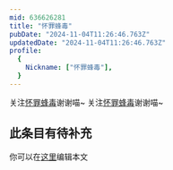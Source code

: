 ```yaml
---
mid: 636626281
title: "怀罪蜂毒"
pubDate: "2024-11-04T11:26:46.763Z"
updatedDate: "2024-11-04T11:26:46.763Z"
profile:
  {
    Nickname: ["怀罪蜂毒"],
  }
---
```


关注[怀罪蜂毒](https://space.bilibili.com/636626281)谢谢喵~ 关注[怀罪蜂毒](https://space.bilibili.com/636626281)谢谢喵~

## 此条目有待补充
你可以在[这里](https://github.com/Yuhanawa/VTuber.ICU-Content/edit/master/v/怀罪蜂毒/index.md)编辑本文
